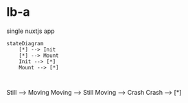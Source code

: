 # lb-a
single nuxtjs app

```mermaid
stateDiagram
    [*] --> Init
    [*] --> Mount
    Init --> [*]
    Mount --> [*]
    
    
```
Still --> Moving
    Moving --> Still
    Moving --> Crash
    Crash --> [*]
